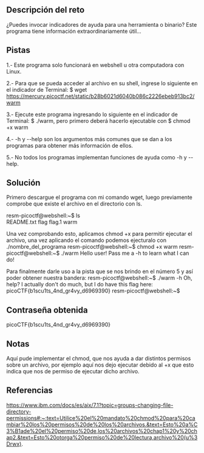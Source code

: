 ## Descripción del reto
¿Puedes invocar indicadores de ayuda para una herramienta o binario? Este programa tiene información extraordinariamente útil...
## Pistas 
1.- Este programa solo funcionará en webshell u otra computadora con Linux.

2.- Para que se pueda acceder al archivo en su shell, ingrese lo siguiente en el indicador de Terminal: $ wget https://mercury.picoctf.net/static/b28b6021d6040b086c2226ebeb913bc2/warm

3.- Ejecute este programa ingresando lo siguiente en el indicador de Terminal: $ ./warm, pero primero deberá hacerlo ejecutable con $ chmod +x warm

4.- -h y --help son los argumentos más comunes que se dan a los programas para obtener más información de ellos.

5.- No todos los programas implementan funciones de ayuda como -h y --help.
## Solución 

Primero descargue el programa con mi comando wget, luego previamente comprobe que existe el archivo en el directorio con ls.

resm-picoctf@webshell:~$ ls            
README.txt  flag  flag.1  warm

Una vez comprobando esto, aplicamos chmod +x para permitir ejecutar el archivo, una vez aplicando el comando podemos ejecturalo con ./nombre_del_programa 
resm-picoctf@webshell:~$ chmod +x warm
resm-picoctf@webshell:~$ ./warm
Hello user! Pass me a -h to learn what I can do!

Para finalmente darle uso a la pista que se nos brindo en el número 5 y así poder obtener nuestra bandera:
resm-picoctf@webshell:~$ ./warm -h 
Oh, help? I actually don't do much, but I do have this flag here: picoCTF{b1scu1ts_4nd_gr4vy_d6969390}
resm-picoctf@webshell:~$ 
## Contraseña obtenida 
picoCTF{b1scu1ts_4nd_gr4vy_d6969390}
## Notas 
Aquí pude implementar el chmod, que nos ayuda a dar distintos permisos sobre un archivo, por ejemplo aquí nos dejo ejecutar debido al +x que esto indica que nos de permiso de ejecutar dicho archivo.
## Referencias 
https://www.ibm.com/docs/es/aix/7.1?topic=groups-changing-file-directory-permissions#:~:text=Utilice%20el%20mandato%20chmod%20para%20cambiar%20los%20permisos%20de%20los%20archivos.&text=Esto%20a%C3%B1ade%20el%20permiso%20de,los%20archivos%20chap1%20y%20chap2.&text=Esto%20otorga%20permiso%20de%20lectura,archivo%20(u%3Drwx).
